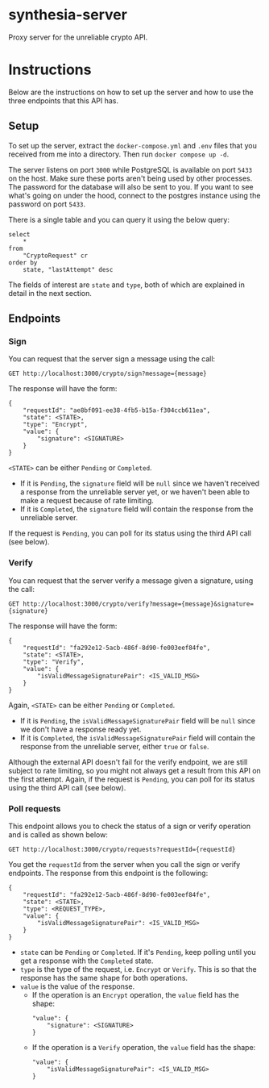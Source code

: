 # synthesia-server
Proxy server for the unreliable crypto API.

# Instructions
Below are the instructions on how to set up the server and how to use the three endpoints that this API has.

## Setup
To set up the server, extract the `docker-compose.yml` and `.env` files that you received from me into a directory. Then run `docker compose up -d`.

The server listens on port `3000` while PostgreSQL is available on port `5433` on the host. Make sure these ports aren't being used by other processes. The password for the database will also be sent to you. If you want to see what's going on under the hood, connect to the postgres instance using the password on port `5433`.

There is a single table and you can query it using the below query:
```
select 
    * 
from 
    "CryptoRequest" cr 
order by 
    state, "lastAttempt" desc
```

The fields of interest are `state` and `type`, both of which are explained in detail in the next section.
    
## Endpoints
### Sign
You can request that the server sign a message using the call: 

    GET http://localhost:3000/crypto/sign?message={message}


The response will have the form:
```
{
    "requestId": "ae8bf091-ee38-4fb5-b15a-f304ccb611ea",
    "state": <STATE>,
    "type": "Encrypt",
    "value": {
        "signature": <SIGNATURE>
    }
}
```

`<STATE>` can be either `Pending` or `Completed`. 
* If it is `Pending`, the `signature` field will be `null` since we haven't received a response from the unreliable server yet, or we haven't been able to make a request because of rate limiting. 
* If it is `Completed`, the `signature` field will contain the response from the unreliable server.
 
If the request is `Pending`, you can poll for its status using the third API call (see below).

### Verify
You can request that the server verify a message given a signature, using the call: 

    GET http://localhost:3000/crypto/verify?message={message}&signature={signature}

The response will have the form:
```
{
    "requestId": "fa292e12-5acb-486f-8d90-fe003eef84fe",
    "state": <STATE>,
    "type": "Verify",
    "value": {
        "isValidMessageSignaturePair": <IS_VALID_MSG>
    }
}
```

Again, `<STATE>` can be either `Pending` or `Completed`. 
* If it is `Pending`, the `isValidMessageSignaturePair` field will be `null` since we don't have a response ready yet.
* If it is `Completed`, the `isValidMessageSignaturePair` field will contain the response from the unreliable server, either `true` or `false`.

Although the external API doesn't fail for the verify endpoint, we are still subject to rate limiting, so you might not always get a result from this API on the first attempt. Again, if the request is `Pending`, you can poll for its status using the third API call (see below).

### Poll requests
This endpoint allows you to check the status of a sign or verify operation and is called as shown below:
   
    GET http://localhost:3000/crypto/requests?requestId={requestId}

You get the `requestId` from the server when you call the sign or verify endpoints. The response from this endpoint is the following:
```
{
    "requestId": "fa292e12-5acb-486f-8d90-fe003eef84fe",
    "state": <STATE>,
    "type": <REQUEST_TYPE>,
    "value": {
        "isValidMessageSignaturePair": <IS_VALID_MSG>
    }
}
```
* `state` can be `Pending` or `Completed`. If it's `Pending`, keep polling until you get a response with the `Completed` state.
* `type` is the type of the request, i.e. `Encrypt` or `Verify`. This is so that the response has the same shape for both operations.
* `value` is the value of the response. 
    * If the operation is an `Encrypt` operation, the `value` field has the shape:
        ```
        "value": {
            "signature": <SIGNATURE>
        }
        ```
    * If the operation is a `Verify` operation, the `value` field has the shape:
        ```
        "value": {
            "isValidMessageSignaturePair": <IS_VALID_MSG>
        }
        ```
